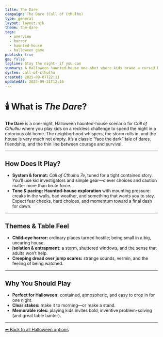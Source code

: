 ```yaml
---
title: The Dare
campaign: The Dare (Call of Cthulhu)
type: general
layout: layout.njk
theme: the-dare
tags:
  - overview
  - horror
  - haunted-house
  - halloween_game
publish: true
gm: false
tagline: Stay the night- if you can
summary: A Halloween haunted-house one-shot where kids brave a cursed home—and not everyone may see dawn.
system: call-of-cthulhu
created: 2025-09-07T22:11
updatedAt: 2025-09-21T12:16
---
```


# 🕯️ What is *The Dare*?

**The Dare** is a one-night, Halloween haunted-house scenario for *Call of Cthulhu* where you play kids on a reckless challenge to spend the night in a notorious old home. The neighborhood whispers, the storm rolls in, and the house is very much not empty. It’s a classic “face the dark” tale of dares, friendship, and the thin line between courage and survival.

---
## How Does It Play?

- **System & format:** *Call of Cthulhu 7e*, tuned for a tight contained story. You’ll use kid investigators and simple gear—clever choices and caution matter more than brute force. 
- **Tone & pacing:** **Haunted-house exploration** with mounting pressure: creaks in the walls, bad weather, and something that wants you to stay. Expect fear checks, hard choices, and momentum toward a final dash for dawn. 

---
## Themes & Table Feel

- **Child-eye horror:** ordinary places turned hostile; being small in a big, uncaring house.  
- **Isolation & entrapment:** a storm, shuttered windows, and the sense that adults won’t help.  
- **Creeping dread over jump scares:** strange sounds, vermin, and the feeling of being watched.

---
## Why You Should Play

- **Perfect for Halloween:** contained, atmospheric, and easy to drop in for one night.  
- **Clear stakes:** make it to morning—or make a stand.  
- **Memorable roles:** playing kids invites bold, inventive problem-solving (and great table banter).


---
[⬅ Back to all Halloween options](/vault/halloween/)